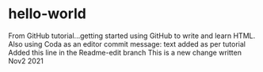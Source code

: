 # hello-world
From GitHub tutorial...getting started
using GitHub to write and learn HTML. Also using Coda as an editor
commit message: text added as per tutorial 
Added this line in the Readme-edit branch
This is a new change written Nov2 2021
